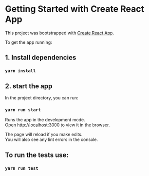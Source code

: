 # Getting Started with Create React App

This project was bootstrapped with [Create React App](https://github.com/facebook/create-react-app).

To get the app running:

## 1. Install dependencies

### `yarn install`

## 2. start the app

In the project directory, you can run:

### `yarn run start`

Runs the app in the development mode.\
Open [http://localhost:3000](http://localhost:3000) to view it in the browser.

The page will reload if you make edits.\
You will also see any lint errors in the console.

## To run the tests use:

### `yarn run test`


